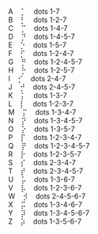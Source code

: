 A&nbsp;&nbsp;&nbsp;&nbsp;&#x2841;&nbsp;&nbsp;&nbsp;&nbsp;dots 1-7  
B&nbsp;&nbsp;&nbsp;&nbsp;&#x2843;&nbsp;&nbsp;&nbsp;&nbsp;dots 1-2-7  
C&nbsp;&nbsp;&nbsp;&nbsp;&#x2849;&nbsp;&nbsp;&nbsp;&nbsp;dots 1-4-7  
D&nbsp;&nbsp;&nbsp;&nbsp;&#x2859;&nbsp;&nbsp;&nbsp;&nbsp;dots 1-4-5-7  
E&nbsp;&nbsp;&nbsp;&nbsp;&#x2851;&nbsp;&nbsp;&nbsp;&nbsp;dots 1-5-7  
F&nbsp;&nbsp;&nbsp;&nbsp;&#x284b;&nbsp;&nbsp;&nbsp;&nbsp;dots 1-2-4-7  
G&nbsp;&nbsp;&nbsp;&nbsp;&#x285b;&nbsp;&nbsp;&nbsp;&nbsp;dots 1-2-4-5-7  
H&nbsp;&nbsp;&nbsp;&nbsp;&#x2853;&nbsp;&nbsp;&nbsp;&nbsp;dots 1-2-5-7  
I&nbsp;&nbsp;&nbsp;&nbsp;&#x284a;&nbsp;&nbsp;&nbsp;&nbsp;dots 2-4-7  
J&nbsp;&nbsp;&nbsp;&nbsp;&#x285a;&nbsp;&nbsp;&nbsp;&nbsp;dots 2-4-5-7  
K&nbsp;&nbsp;&nbsp;&nbsp;&#x2845;&nbsp;&nbsp;&nbsp;&nbsp;dots 1-3-7  
L&nbsp;&nbsp;&nbsp;&nbsp;&#x2847;&nbsp;&nbsp;&nbsp;&nbsp;dots 1-2-3-7  
M&nbsp;&nbsp;&nbsp;&nbsp;&#x284d;&nbsp;&nbsp;&nbsp;&nbsp;dots 1-3-4-7  
N&nbsp;&nbsp;&nbsp;&nbsp;&#x285d;&nbsp;&nbsp;&nbsp;&nbsp;dots 1-3-4-5-7  
O&nbsp;&nbsp;&nbsp;&nbsp;&#x2855;&nbsp;&nbsp;&nbsp;&nbsp;dots 1-3-5-7  
P&nbsp;&nbsp;&nbsp;&nbsp;&#x284f;&nbsp;&nbsp;&nbsp;&nbsp;dots 1-2-3-4-7  
Q&nbsp;&nbsp;&nbsp;&nbsp;&#x285f;&nbsp;&nbsp;&nbsp;&nbsp;dots 1-2-3-4-5-7  
R&nbsp;&nbsp;&nbsp;&nbsp;&#x2857;&nbsp;&nbsp;&nbsp;&nbsp;dots 1-2-3-5-7  
S&nbsp;&nbsp;&nbsp;&nbsp;&#x284e;&nbsp;&nbsp;&nbsp;&nbsp;dots 2-3-4-7  
T&nbsp;&nbsp;&nbsp;&nbsp;&#x285e;&nbsp;&nbsp;&nbsp;&nbsp;dots 2-3-4-5-7  
U&nbsp;&nbsp;&nbsp;&nbsp;&#x2865;&nbsp;&nbsp;&nbsp;&nbsp;dots 1-3-6-7  
V&nbsp;&nbsp;&nbsp;&nbsp;&#x2867;&nbsp;&nbsp;&nbsp;&nbsp;dots 1-2-3-6-7  
W&nbsp;&nbsp;&nbsp;&nbsp;&#x287a;&nbsp;&nbsp;&nbsp;&nbsp;dots 2-4-5-6-7  
X&nbsp;&nbsp;&nbsp;&nbsp;&#x286d;&nbsp;&nbsp;&nbsp;&nbsp;dots 1-3-4-6-7  
Y&nbsp;&nbsp;&nbsp;&nbsp;&#x287d;&nbsp;&nbsp;&nbsp;&nbsp;dots 1-3-4-5-6-7  
Z&nbsp;&nbsp;&nbsp;&nbsp;&#x2875;&nbsp;&nbsp;&nbsp;&nbsp;dots 1-3-5-6-7  

